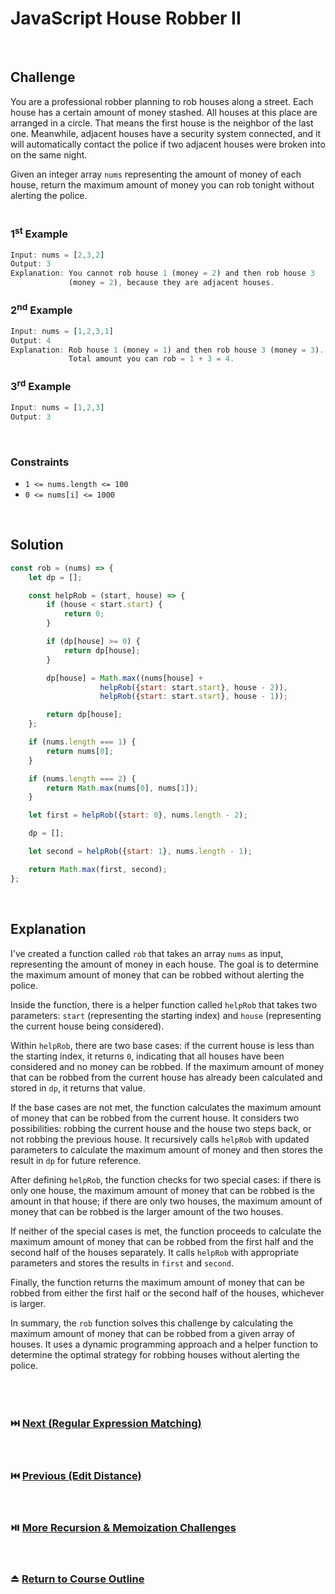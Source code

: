 # JavaScript House Robber II
<br/>

## Challenge
You are a professional robber planning to rob houses along a street. Each house has a certain amount of money stashed. All houses at this place are arranged in a circle. That means the first house is the neighbor of the last one. Meanwhile, adjacent houses have a security system connected, and it will automatically contact the police if two adjacent houses were broken into on the same night.

Given an integer array `nums` representing the amount of money of each house, return the maximum amount of money you can rob tonight without alerting the police.
<br/>
<br/>

### 1<sup>st</sup> Example

```JavaScript
Input: nums = [2,3,2]
Output: 3
Explanation: You cannot rob house 1 (money = 2) and then rob house 3
             (money = 2), because they are adjacent houses.
```

### 2<sup>nd</sup> Example

```JavaScript
Input: nums = [1,2,3,1]
Output: 4
Explanation: Rob house 1 (money = 1) and then rob house 3 (money = 3).
             Total amount you can rob = 1 + 3 = 4.
```

### 3<sup>rd</sup> Example

```JavaScript
Input: nums = [1,2,3]
Output: 3
```

<br/>

### Constraints

- `1 <= nums.length <= 100`
- `0 <= nums[i] <= 1000`

<br/>

## Solution

```JavaScript
const rob = (nums) => {
    let dp = [];

    const helpRob = (start, house) => {
        if (house < start.start) {
            return 0;
        }

        if (dp[house] >= 0) {
            return dp[house];
        }

        dp[house] = Math.max((nums[house] +
                    helpRob({start: start.start}, house - 2)),
                    helpRob({start: start.start}, house - 1));

        return dp[house];
    };

    if (nums.length === 1) {
        return nums[0];
    }

    if (nums.length === 2) {
        return Math.max(nums[0], nums[1]);
    }

    let first = helpRob({start: 0}, nums.length - 2);

    dp = [];

    let second = helpRob({start: 1}, nums.length - 1);

    return Math.max(first, second);
};
```

<br/>

## Explanation

I've created a function called `rob` that takes an array `nums` as input, representing the amount of money in each house. The goal is to determine the maximum amount of money that can be robbed without alerting the police.
<br/>

Inside the function, there is a helper function called `helpRob` that takes two parameters: `start` (representing the starting index) and `house` (representing the current house being considered).
<br/>

Within `helpRob`, there are two base cases: if the current house is less than the starting index, it returns `0`, indicating that all houses have been considered and no money can be robbed. If the maximum amount of money that can be robbed from the current house has already been calculated and stored in `dp`, it returns that value.
<br/>

If the base cases are not met, the function calculates the maximum amount of money that can be robbed from the current house. It considers two possibilities: robbing the current house and the house two steps back, or not robbing the previous house. It recursively calls `helpRob` with updated parameters to calculate the maximum amount of money and then stores the result in `dp` for future reference.
<br/>

After defining `helpRob`, the function checks for two special cases: if there is only one house, the maximum amount of money that can be robbed is the amount in that house; if there are only two houses, the maximum amount of money that can be robbed is the larger amount of the two houses.
<br/>

If neither of the special cases is met, the function proceeds to calculate the maximum amount of money that can be robbed from the first half and the second half of the houses separately. It calls `helpRob` with appropriate parameters and stores the results in `first` and `second`.
<br/>

Finally, the function returns the maximum amount of money that can be robbed from either the first half or the second half of the houses, whichever is larger.
<br/>

In summary, the `rob` function solves this challenge by calculating the maximum amount of money that can be robbed from a given array of houses. It uses a dynamic programming approach and a helper function to determine the optimal strategy for robbing houses without alerting the police.
<br/>
<br/>
<br/>
<br/>

### :next_track_button: [Next (Regular Expression Matching)][Next]
<br/>

### :previous_track_button: [Previous (Edit Distance)][Previous]
<br/>

### :play_or_pause_button: [More Recursion & Memoization Challenges][More]
<br/>

### :eject_button: [Return to Course Outline][Return]
<br/>

[Next]: https://github.com/Superklok/JavaScriptRecursionAndMemoization/blob/main/JavaScriptRegularExpressionMatching.md
[Previous]: https://github.com/Superklok/JavaScriptRecursionAndMemoization/blob/main/JavaScriptEditDistance.md
[More]: https://github.com/Superklok/JavaScriptRecursionAndMemoization
[Return]: https://github.com/Superklok/LearnJavaScript
